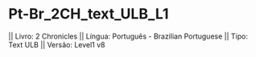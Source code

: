 # Pt-Br_2CH_text_ULB_L1

|| Livro: 2 Chronicles
|| Língua: Português - Brazilian Portuguese
|| Tipo: Text ULB
|| Versão: Level1 v8